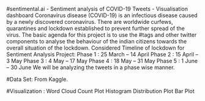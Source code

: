#sentimental.ai - Sentiment analysis of COVID-19 Tweets - Visualisation dashboard
Coronavirus disease (COVID-19) is an infectious disease caused by a newly discovered coronavirus.
There are worldwide curfews, quarantines and lockdown established to prevent further spread of the virus.
The basic agenda for this project is to use the #tags and other twitter components to analyse the behaviour of the indian citizens towards the overall situation of the lockdown.
Considered Timeline of lockdown for Sentiment Analysis Project:
Phase 1 : 25 March – 14 April
Phase 2 : 15 April – 3 May
Phase 3 : 4 May – 17 May
Phase 4 : 18 May – 31 May
Phase 5 : 1 June – 30 June
We will be analyzing the tweets in a phase wise manner.

#Data Set:
From Kaggle.

#Visualization :
Word Cloud
Count Plot
Histogram
Distribution Plot
Bar Plot

